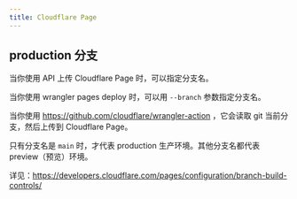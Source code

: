 ```yaml
---
title: Cloudflare Page
---
```



## production 分支

当你使用 API 上传 Cloudflare Page 时，可以指定分支名。

当你使用 wrangler pages deploy 时，可以用 `--branch` 参数指定分支名。

当你使用 https://github.com/cloudflare/wrangler-action ，它会读取 git 当前分支，然后上传到 Cloudflare Page。

只有分支名是 `main` 时，才代表 production 生产环境。其他分支名都代表 preview（预览）环境。

详见：https://developers.cloudflare.com/pages/configuration/branch-build-controls/
